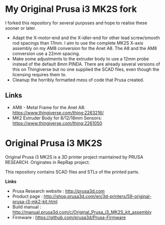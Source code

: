 # My Original Prusa i3 MK2S fork

I forked this repository for several purposes and hope to realise these sooner or later.

- Adapt the X-motor-end and the X-idler-end for other lead screw/smooth rod spacings than 17mm. I aim to use the complete MK2S X-axis assembly on my AM8 conversion for the Anet A8. The A8 and the AM8 conversion use a 22mm spacing.
- Make some adjustments to the extruder body to use a 12mm probe instead of the default 8mm PINDA. There are already several versions of this on Thingiverse but no one supplied the SCAD files, even though the licensing requires them to.
- Cleanup the horribly formatted mess of code that Prusa created.

## Links

- AM8 - Metal Frame for the Anet A8: https://www.thingiverse.com/thing:2263216/
- MK2 Extruder Body for 8/12/18mm Sensors: https://www.thingiverse.com/thing:2261050

# Original Prusa i3 MK2S

Original Prusa i3 MK2S is a 3D printer project maintained by PRUSA RESEARCH.
Originates in RepRap project.

This repository contains SCAD files and STLs of the printed parts.

**Links**

 * Prusa Research website : http://prusa3d.com
 * Product page : http://shop.prusa3d.com/en/3d-printers/59-original-prusa-i3-mk2-kit.html
 * Build manual : http://manual.prusa3d.com/c/Original_Prusa_i3_MK2S_kit_assembly
 * Firmware : https://github.com/prusa3d/Prusa-Firmware
